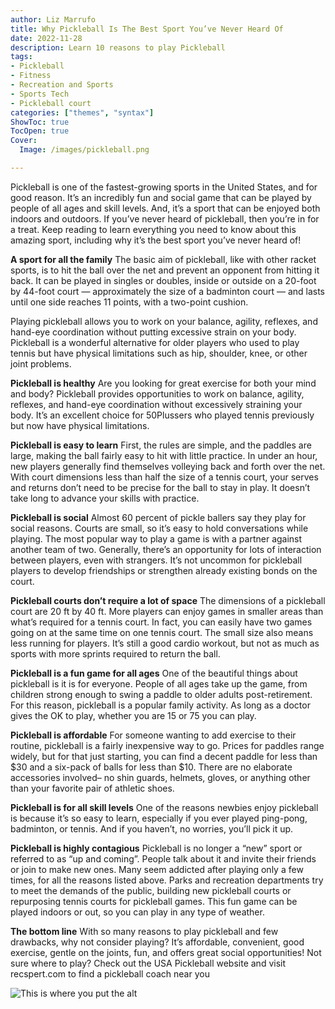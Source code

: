 ```yaml
---
author: Liz Marrufo
title: Why Pickleball Is The Best Sport You’ve Never Heard Of
date: 2022-11-28
description: Learn 10 reasons to play Pickleball
tags:
- Pickleball
- Fitness
- Recreation and Sports
- Sports Tech
- Pickleball court
categories: ["themes", "syntax"]
ShowToc: true
TocOpen: true
Cover:
  Image: /images/pickleball.png

---
```

Pickleball is one of the fastest-growing sports in the United States, and for good reason. It’s an incredibly fun and social game that can be played by people of all ages and skill levels. And, it’s a sport that can be enjoyed both indoors and outdoors.
If you’ve never heard of pickleball, then you’re in for a treat. Keep reading to learn everything you need to know about this amazing sport, including why it’s the best sport you’ve never heard of!

**A sport for all the family**
The basic aim of pickleball, like with other racket sports, is to hit the ball over the net and prevent an opponent from hitting it back.
It can be played in singles or doubles, inside or outside on a 20-foot by 44-foot court — approximately the size of a badminton court — and lasts until one side reaches 11 points, with a two-point cushion.

Playing pickleball allows you to work on your balance, agility, reflexes, and hand-eye coordination without putting excessive strain on your body. Pickleball is a wonderful alternative for older players who used to play tennis but have physical limitations such as hip, shoulder, knee, or other joint problems.

**Pickleball is healthy**
Are you looking for great exercise for both your mind and body? Pickleball provides opportunities to work on balance, agility, reflexes, and hand-eye coordination without excessively straining your body. It’s an excellent choice for 50Plussers who played tennis previously but now have physical limitations.

**Pickleball is easy to learn**
First, the rules are simple, and the paddles are large, making the ball fairly easy to hit with little practice. In under an hour, new players generally find themselves volleying back and forth over the net. With court dimensions less than half the size of a tennis court, your serves and returns don’t need to be precise for the ball to stay in play. It doesn’t take long to advance your skills with practice.

**Pickleball is social**
Almost 60 percent of pickle ballers say they play for social reasons. Courts are small, so it’s easy to hold conversations while playing. The most popular way to play a game is with a partner against another team of two. Generally, there’s an opportunity for lots of interaction between players, even with strangers. It’s not uncommon for pickleball players to develop friendships or strengthen already existing bonds on the court.

**Pickleball courts don’t require a lot of space**
The dimensions of a pickleball court are 20 ft by 40 ft. More players can enjoy games in smaller areas than what’s required for a tennis court. In fact, you can easily have two games going on at the same time on one tennis court. The small size also means less running for players. It’s still a good cardio workout, but not as much as sports with more sprints required to return the ball.

**Pickleball is a fun game for all ages**
One of the beautiful things about pickleball is it is for everyone. People of all ages take up the game, from children strong enough to swing a paddle to older adults post-retirement. For this reason, pickleball is a popular family activity. As long as a doctor gives the OK to play, whether you are 15 or 75 you can play.

**Pickleball is affordable**
For someone wanting to add exercise to their routine, pickleball is a fairly inexpensive way to go. Prices for paddles range widely, but for that just starting, you can find a decent paddle for less than $30 and a six-pack of balls for less than $10. There are no elaborate accessories involved– no shin guards, helmets, gloves, or anything other than your favorite pair of athletic shoes.

**Pickleball is for all skill levels**
One of the reasons newbies enjoy pickleball is because it’s so easy to learn, especially if you ever played ping-pong, badminton, or tennis. And if you haven’t, no worries, you’ll pick it up.

**Pickleball is highly contagious**
Pickleball is no longer a “new” sport or referred to as “up and coming”. People talk about it and invite their friends or join to make new ones. Many seem addicted after playing only a few times, for all the reasons listed above. Parks and recreation departments try to meet the demands of the public, building new pickleball courts or repurposing tennis courts for pickleball games. This fun game can be played indoors or out, so you can play in any type of weather.

**The bottom line**
With so many reasons to play pickleball and few drawbacks, why not consider playing? It’s affordable, convenient, good exercise, gentle on the joints, fun, and offers great social opportunities!
Not sure where to play? Check out the USA Pickleball website and visit recspert.com to find a pickleball coach near you

![This is where you put the alt](https://miro.medium.com/v2/resize:fit:1400/format:webp/1*W4GJy7p692OnPPV99J6l6w.jpeg "Pickleball for kids")

